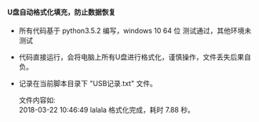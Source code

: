 #### U盘自动格式化填充，防止数据恢复

* 所有代码基于 python3.5.2 编写，windows 10 64 位 测试通过，其他环境未测试
* 代码直接运行，会将电脑上所有U盘进行格式化，谨慎操作，文件丢失后果自负。
* 记录在当前脚本目录下 "USB记录.txt" 文件。

	文件内容如: <br>
	2018-03-22 10:46:49 lalala 格式化完成，耗时 7.88 秒。
